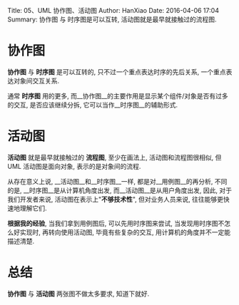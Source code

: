 Title: 05、UML 协作图、活动图
Author: HanXiao
Date: 2016-04-06 17:04
Summary: 协作图 与 时序图是可以互转, 活动图就是最早就接触过的流程图.

# 协作图
__协作图__ 与 __时序图__ 是可以互转的, 只不过一个重点表达时序的先后关系, 一个重点表达对象间交互关系.

通常 __时序图__ 用的更多, 而__协作图__的主要作用是显示某个组件/对象是否有过多的交互, 是否应该继续分拆, 它可以当作__时序图__的辅助形式.

# 活动图
__活动图__ 就是最早就接触过的 __流程图__, 至少在画法上, 活动图和流程图很相似, 但 UML 活动图是面向对象, 表示的是对象间的流程.

从存在意义上说, __活动图__和__时序图__一样, 都是对__用例图__的再分析, 不同的是, __时序图__是从计算机角度出发, 而__活动图__是从用户角度出发, 因此, 对于我们开发者来说, 活动图在表示上"__不够技术性__", 但对业务人员来说, 往往能够更快速地理解它们.

__根据我的经验__, 当我们拿到用例图后, 可以先用时序图来尝试, 当发现用时序图不怎么好实现时, 再转向使用活动图, 毕竟有些复杂的交互, 用计算机的角度并不一定能描述清楚.


# 总结
__协作图__ 与 __活动图__ 两张图不做太多要求, 知道下就好.
